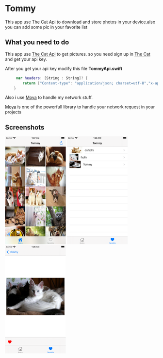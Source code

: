 # Tommy

This app use  [The Cat Api](https://thecatapi.com) to download and store photos in your device.also you can add some pic in your favorite list

## What you need to do

This app use [The Cat Api](https://thecatapi.com) to get pictures.
so you need sign up in [The Cat](https://thecatapi.com) and get your api key.

After you get your api key modify this file **TommyApi.swift**

```swift
     var headers: [String : String]? {
        return ["Content-type": "application/json; charset=utf-8","x-api-key" : "Your API Here"]
    }
```

Also i use [Moya](https://github.com/Moya/Moya) to handle my network stuff.

[Moya](https://github.com/Moya/Moya) is one of the  powerfull library to handle your network request in your projects


## Screenshots

<img src="./screens/a.png" width="200">
<img src="./screens/b.png" width="200">
<img src="./screens/c.png" width="200">
